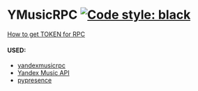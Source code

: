 # YMusicRPC [![Code style: black](https://img.shields.io/badge/code%20style-black-000000.svg)](https://github.com/psf/black)
[How to get TOKEN for RPC](https://github.com/MarshalX/yandex-music-api/discussions/categories/%D0%BF%D0%BE%D0%BA%D0%B0%D0%B6%D0%B8%D1%82%D0%B5-%D0%B8-%D1%80%D0%B0%D1%81%D1%81%D0%BA%D0%B0%D0%B6%D0%B8%D1%82%D0%B5)
#### USED:
* [yandexmusicrpc](https://github.com/schwarzalexey/yandexmusicrpc)
* [Yandex Music API](https://github.com/MarshalX/yandex-music-api)
* [pypresence](https://github.com/qwertyquerty/pypresence)